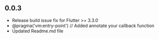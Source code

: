 ## 0.0.3

* Release build issue fix for Flutter >= 3.3.0
* @pragma('vm:entry-point') // Added annotate your callback function
* Updated Readme.md file
